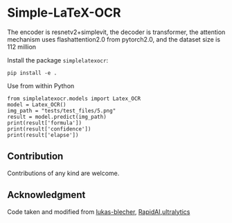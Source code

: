 # Simple-LaTeX-OCR
The encoder is resnetv2+simplevit, the decoder is transformer, the attention mechanism uses flashattention2.0 from pytorch2.0, and the dataset size is 112 million

Install the package `simplelatexocr`: 

```
pip install -e .
```

Use from within Python

    
    from simplelatexocr.models import Latex_OCR
    model = Latex_OCR()
    img_path = "tests/test_files/5.png"
    result = model.predict(img_path)
    print(result['formula'])
    print(result['confidence'])
    print(result['elapse'])
    
## Contribution
Contributions of any kind are welcome.

## Acknowledgment
Code taken and modified from [lukas-blecher](https://github.com/lukas-blecher/LaTeX-OCR), [RapidAI](https://github.com/RapidAI/RapidLaTeXOCR),[ultralytics](https://github.com/ultralytics/ultralytics)
